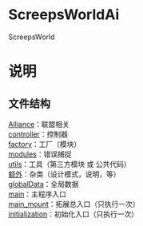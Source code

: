 # ScreepsWorldAi
ScreepsWorld

# 说明

## 文件结构
[Alliance](./src/Alliance)：联盟相关  
[controller](./src/controller)：控制器  
[factory](./src/factory)：工厂（模块）  
[modules](./src/modules)：错误捕捉  
[utils](./src/utils)：工具（第三方模块 或 公共代码）  
[额外](./额外)：杂类（设计模式，说明，等）  
[globalData](./src/globalData.js)：全局数据  
[main](./src/main.js)：主程序入口  
[main_mount](./src/main_mount.js)：拓展总入口（只执行一次）  
[initialization](./src/initialization.js)：初始化入口（只执行一次）